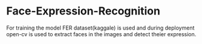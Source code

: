 # Face-Expression-Recognition
For training the model FER dataset(kaggale) is used and during deployment open-cv is used to extract faces in the images and detect theier expression.
